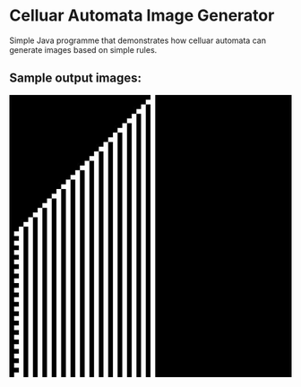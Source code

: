 # Celluar Automata Image Generator
Simple Java programme that demonstrates how celluar automata can generate images based on simple rules.

## Sample output images:

![sample output image #1](sample_output1.jpg)